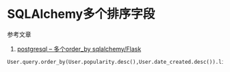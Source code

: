 # SQLAlchemy多个排序字段

参考文章

1. [postgresql – 多个order_by sqlalchemy/Flask](https://codeday.me/bug/20180419/154608.html)

```py
User.query.order_by(User.popularity.desc(),User.date_created.desc()).limit(10).all()
```